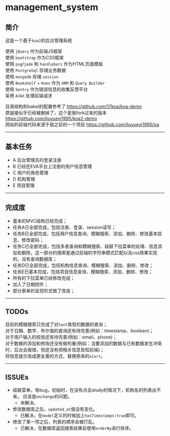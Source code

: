 # management_system 
## 简介
这是一个基于`koa2`的后台管理系统 

使用 `jQuery` 作为前端JS框架  
使用 `bootstrap` 作为CSS框架  
使用 `pug`/`jade` 和 `handlebars` 作为HTML页面模板  
使用 `PostgreSql` 存储业务数据   
使用 `mongodb` 存储 `session`   
使用 `Bookshelf` + `Knex` 作为 `ORM` 和 `Query Builder`  
使用 `Sentry` 作为错误信息的收集反馈平台   
采用 `AJAX` 处理前端请求     

目录结构和babel的配置参考了 https://github.com/17koa/koa-demo   
原链接似乎已经被删掉了，这个是我fork过来的版本 https://github.com/liuyueyi1995/koa2-demo    
网站的前端代码来源于我之前的一个项目  https://github.com/liuyueyi1995/oa 

---
## 基本任务  

- A 后台管理员的登录注册  
- B 已经在EVA平台上注册的用户信息管理  
- C 用户的角色管理  
- D 机构管理  
- E 项目管理  
 

---
## 完成度  

- 基本的MVC结构已经完成；  
- 任务A已全部完成，包括注册、登录、session读写；  
- 任务B已全部完成，包括用户信息查询、模糊搜索、添加、删除、修改基本信息、修改密码；  
- 任务C已全部完成，包括多表查询和模糊搜索、级联下拉菜单的处理、信息添加和删除，这一部分的搜索是通过前端的字符串模式匹配以及css效果实现的，没有查询数据库；   
- 任务D已全部完成，包括机构信息查询、模糊搜索、添加、删除、修改；  
- 任务E已基本完成，包括项目信息查询、模糊搜索、添加、删除、修改； 
- 所有的下拉菜单已经修改完成；  
- 加入了日期控件；  
- 部分表单的呈现形式做了改良；  


--- 
## TODOs   
目前的模糊搜索只完成了对`text`类型的数据的查询；   
对于日期、数字、布尔值的查询还有待完善(例如：timestamp、boolean)；  
对于用户输入的校验还有待完善(例如：email、phone)；  
对于数据的添加和修改还没有做判重(例如：当要添加的数据与已有数据发生冲突时，后台会报错，但还没有把相关信息告知前端)；     
将信息提示改成更友善的方式，替换原来的`alert`。  

---
## ISSUEs  

- 级联菜单，有bug，初始时，在没有点击study的情况下，机构名的列表出不来。 应该是`onchange`的问题。 
  + 未解决。 
- 修改数据库之后，`updated_at`值没有变化。  
  + 已解决，在`model`定义的时候加上`hasTimestamps:true`即可。  
- 修改了某一项之后，列表的顺序会被打乱。  
  + 已解决，在数据库返回搜索结果前使用`orderBy`进行排序。  
